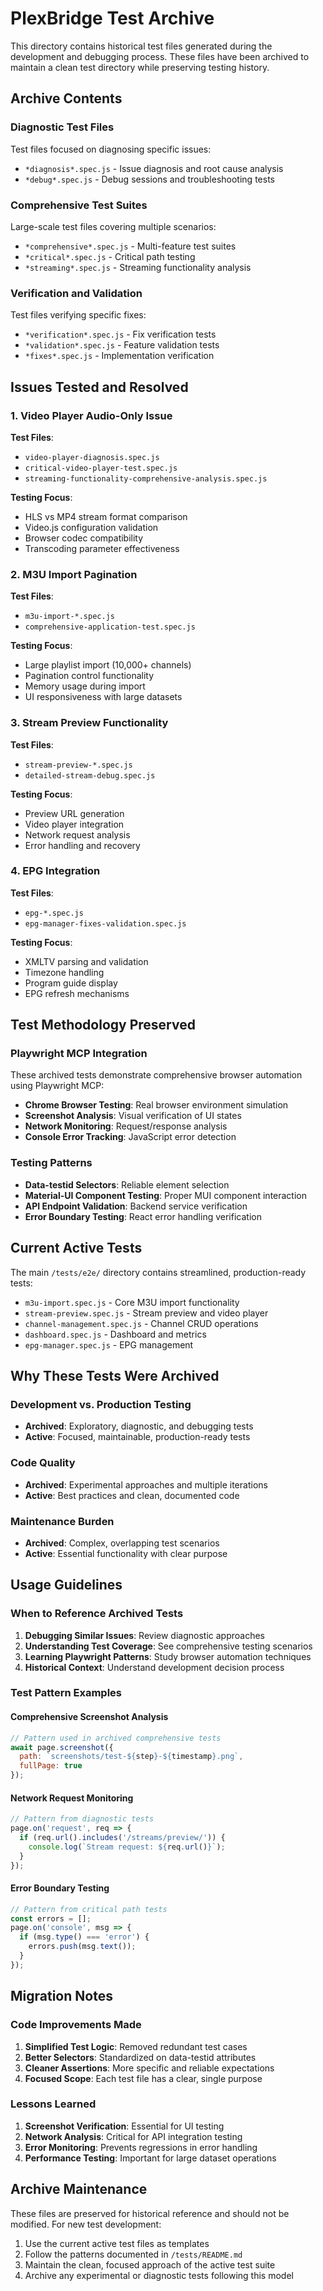 # PlexBridge Test Archive

This directory contains historical test files generated during the development and debugging process. These files have been archived to maintain a clean test directory while preserving testing history.

## Archive Contents

### Diagnostic Test Files

Test files focused on diagnosing specific issues:
- `*diagnosis*.spec.js` - Issue diagnosis and root cause analysis
- `*debug*.spec.js` - Debug sessions and troubleshooting tests

### Comprehensive Test Suites

Large-scale test files covering multiple scenarios:
- `*comprehensive*.spec.js` - Multi-feature test suites
- `*critical*.spec.js` - Critical path testing
- `*streaming*.spec.js` - Streaming functionality analysis

### Verification and Validation

Test files verifying specific fixes:
- `*verification*.spec.js` - Fix verification tests
- `*validation*.spec.js` - Feature validation tests
- `*fixes*.spec.js` - Implementation verification

## Issues Tested and Resolved

### 1. Video Player Audio-Only Issue
**Test Files**: 
- `video-player-diagnosis.spec.js`
- `critical-video-player-test.spec.js`
- `streaming-functionality-comprehensive-analysis.spec.js`

**Testing Focus**:
- HLS vs MP4 stream format comparison
- Video.js configuration validation
- Browser codec compatibility
- Transcoding parameter effectiveness

### 2. M3U Import Pagination
**Test Files**:
- `m3u-import-*.spec.js`
- `comprehensive-application-test.spec.js`

**Testing Focus**:
- Large playlist import (10,000+ channels)
- Pagination control functionality
- Memory usage during import
- UI responsiveness with large datasets

### 3. Stream Preview Functionality
**Test Files**:
- `stream-preview-*.spec.js`
- `detailed-stream-debug.spec.js`

**Testing Focus**:
- Preview URL generation
- Video player integration
- Network request analysis
- Error handling and recovery

### 4. EPG Integration
**Test Files**:
- `epg-*.spec.js`
- `epg-manager-fixes-validation.spec.js`

**Testing Focus**:
- XMLTV parsing and validation
- Timezone handling
- Program guide display
- EPG refresh mechanisms

## Test Methodology Preserved

### Playwright MCP Integration
These archived tests demonstrate comprehensive browser automation using Playwright MCP:
- **Chrome Browser Testing**: Real browser environment simulation
- **Screenshot Analysis**: Visual verification of UI states
- **Network Monitoring**: Request/response analysis
- **Console Error Tracking**: JavaScript error detection

### Testing Patterns
- **Data-testid Selectors**: Reliable element selection
- **Material-UI Component Testing**: Proper MUI component interaction
- **API Endpoint Validation**: Backend service verification
- **Error Boundary Testing**: React error handling verification

## Current Active Tests

The main `/tests/e2e/` directory contains streamlined, production-ready tests:
- `m3u-import.spec.js` - Core M3U import functionality
- `stream-preview.spec.js` - Stream preview and video player
- `channel-management.spec.js` - Channel CRUD operations
- `dashboard.spec.js` - Dashboard and metrics
- `epg-manager.spec.js` - EPG management

## Why These Tests Were Archived

### Development vs. Production Testing
- **Archived**: Exploratory, diagnostic, and debugging tests
- **Active**: Focused, maintainable, production-ready tests

### Code Quality
- **Archived**: Experimental approaches and multiple iterations
- **Active**: Best practices and clean, documented code

### Maintenance Burden
- **Archived**: Complex, overlapping test scenarios
- **Active**: Essential functionality with clear purpose

## Usage Guidelines

### When to Reference Archived Tests
1. **Debugging Similar Issues**: Review diagnostic approaches
2. **Understanding Test Coverage**: See comprehensive testing scenarios  
3. **Learning Playwright Patterns**: Study browser automation techniques
4. **Historical Context**: Understand development decision process

### Test Pattern Examples

#### Comprehensive Screenshot Analysis
```javascript
// Pattern used in archived comprehensive tests
await page.screenshot({ 
  path: `screenshots/test-${step}-${timestamp}.png`,
  fullPage: true 
});
```

#### Network Request Monitoring
```javascript
// Pattern from diagnostic tests
page.on('request', req => {
  if (req.url().includes('/streams/preview/')) {
    console.log(`Stream request: ${req.url()}`);
  }
});
```

#### Error Boundary Testing
```javascript
// Pattern from critical path tests
const errors = [];
page.on('console', msg => {
  if (msg.type() === 'error') {
    errors.push(msg.text());
  }
});
```

## Migration Notes

### Code Improvements Made
1. **Simplified Test Logic**: Removed redundant test cases
2. **Better Selectors**: Standardized on data-testid attributes
3. **Cleaner Assertions**: More specific and reliable expectations
4. **Focused Scope**: Each test file has a clear, single purpose

### Lessons Learned
1. **Screenshot Verification**: Essential for UI testing
2. **Network Analysis**: Critical for API integration testing
3. **Error Monitoring**: Prevents regressions in error handling
4. **Performance Testing**: Important for large dataset operations

## Archive Maintenance

These files are preserved for historical reference and should not be modified. For new test development:
1. Use the current active test files as templates
2. Follow the patterns documented in `/tests/README.md`
3. Maintain the clean, focused approach of the active test suite
4. Archive any experimental or diagnostic tests following this model
